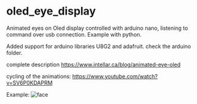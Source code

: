 # oled_eye_display
Animated eyes on Oled display controlled with arduino nano, listening to command over usb connection.  Example with python.

Added support for arduino libraries U8G2 and adafruit. check the arduino folder.

complete description
  https://www.intellar.ca/blog/animated-eye-oled
  
cycling of the animations:
  https://www.youtube.com/watch?v=SV6P0KDAPRM

Example:
![face](https://github.com/intellar/oled_eye_display/assets/120540765/df08cd13-18a7-4cb7-ba06-3e5da848b927)







